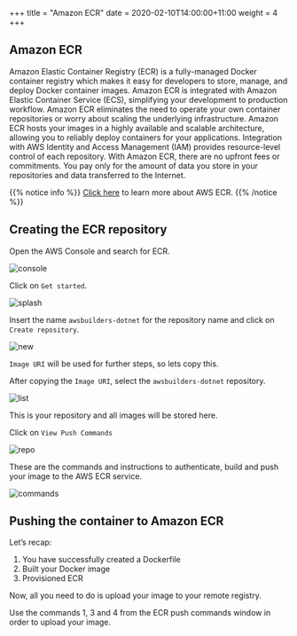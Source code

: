 +++
title = "Amazon ECR"
date = 2020-02-10T14:00:00+11:00
weight = 4
+++

## Amazon ECR

Amazon Elastic Container Registry (ECR) is a fully-managed Docker container registry which makes it easy for developers to store, manage, and deploy Docker container images. Amazon ECR is integrated with Amazon Elastic Container Service (ECS), simplifying your development to production workflow. Amazon ECR eliminates the need to operate your own container repositories or worry about scaling the underlying infrastructure. Amazon ECR hosts your images in a highly available and scalable architecture, allowing you to reliably deploy containers for your applications. Integration with AWS Identity and Access Management (IAM) provides resource-level control of each repository. With Amazon ECR, there are no upfront fees or commitments. You pay only for the amount of data you store in your repositories and data transferred to the Internet.

{{% notice info %}}
[Click here](https://aws.amazon.com/ecr/) to learn more about AWS ECR.
{{% /notice %}}

## Creating the ECR repository

Open the AWS Console and search for ECR.

![console](/images/containerising/containerising_1_console_ecr.png)

Click on `Get started`.

![splash](/images/containerising/containerising_2_ecr_splash.png)

Insert the name `awsbuilders-dotnet` for the repository name and click on `Create repository`.

![new](/images/containerising/containerising_3_ecr_new.png)

`Image URI` will be used for further steps, so lets copy this.

After copying the `Image URI`, select the `awsbuilders-dotnet` repository.

![list](/images/containerising/containerising_4_ecr_repo_list.png)

This is your repository and all images will be stored here.

Click on `View Push Commands`

![repo](/images/containerising/containerising_5_ecr_repo.png)

These are the commands and instructions to authenticate, build and push your image to the AWS ECR service.

![commands](/images/containerising/containerising_6_ecr_commands.png)


## Pushing the container to Amazon ECR

Let’s recap:

1. You have successfully created a Dockerfile
2. Built your Docker image
3. Provisioned ECR

Now, all you need to do is upload your image to your remote registry.

Use the commands 1, 3 and 4 from the ECR push commands window in order to upload your image.